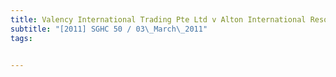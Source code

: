 ```yaml
---
title: Valency International Trading Pte Ltd v Alton International Resources Pte Ltd 
subtitle: "[2011] SGHC 50 / 03\_March\_2011"
tags:


---
```


